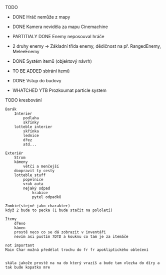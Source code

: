 TODO

- DONE Hráč nemůže z mapy
- DONE Kamera neviděla za mapu Cinemachine

- PARTITIALY DONE Enemy neposouval hráče

- 2 druhy enemy -> Základní třída enemy, dědičnost na př. RangedEnemy, MeleeEnemy

- DONE Systém itemů (objektový návrh)

- TO BE ADDED sbírání itemů

- DONE Vstup do budovy

- WHATCHED YTB Prozkoumat particle system




TODO kresbování
   
    Barák   
        Interier
            podlaha
            skřínky
        lotteble interier 
            skřínka
            lednice
            dřez
            atd...

    Exteriér
        Strom
        kámeny
            větčí a menčejší
        doopravit ty cesty 
        lotteble stuff
            popelnice 
            vrak auta
            nejaký odpad 
                krabice 
                pytel odpadků
    
    Zombie(stejně jako charakter)
    když 2 bude to pecka (1 bude stačit na pololetí)
    
    Itemy
        dřevo
        kámen
        prostě neco co se dá zobrazit v inventáři 
        nevím asi pustím 7DTD a kouknu co tam je za itemáče

    not important 
    Main Char možná předělat trochu do fr fr apokliptického oblečení


    skála jakože prostě na na do který vrazíš a bude tam vlezka do díry a tak bude kopatko mre
